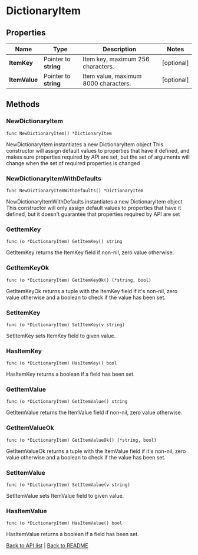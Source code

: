 # DictionaryItem

## Properties

Name | Type | Description | Notes
------------ | ------------- | ------------- | -------------
**ItemKey** | Pointer to **string** | Item key, maximum 256 characters. | [optional] 
**ItemValue** | Pointer to **string** | Item value, maximum 8000 characters. | [optional] 

## Methods

### NewDictionaryItem

`func NewDictionaryItem() *DictionaryItem`

NewDictionaryItem instantiates a new DictionaryItem object
This constructor will assign default values to properties that have it defined,
and makes sure properties required by API are set, but the set of arguments
will change when the set of required properties is changed

### NewDictionaryItemWithDefaults

`func NewDictionaryItemWithDefaults() *DictionaryItem`

NewDictionaryItemWithDefaults instantiates a new DictionaryItem object
This constructor will only assign default values to properties that have it defined,
but it doesn't guarantee that properties required by API are set

### GetItemKey

`func (o *DictionaryItem) GetItemKey() string`

GetItemKey returns the ItemKey field if non-nil, zero value otherwise.

### GetItemKeyOk

`func (o *DictionaryItem) GetItemKeyOk() (*string, bool)`

GetItemKeyOk returns a tuple with the ItemKey field if it's non-nil, zero value otherwise
and a boolean to check if the value has been set.

### SetItemKey

`func (o *DictionaryItem) SetItemKey(v string)`

SetItemKey sets ItemKey field to given value.

### HasItemKey

`func (o *DictionaryItem) HasItemKey() bool`

HasItemKey returns a boolean if a field has been set.

### GetItemValue

`func (o *DictionaryItem) GetItemValue() string`

GetItemValue returns the ItemValue field if non-nil, zero value otherwise.

### GetItemValueOk

`func (o *DictionaryItem) GetItemValueOk() (*string, bool)`

GetItemValueOk returns a tuple with the ItemValue field if it's non-nil, zero value otherwise
and a boolean to check if the value has been set.

### SetItemValue

`func (o *DictionaryItem) SetItemValue(v string)`

SetItemValue sets ItemValue field to given value.

### HasItemValue

`func (o *DictionaryItem) HasItemValue() bool`

HasItemValue returns a boolean if a field has been set.


[Back to API list](../README.md#documentation-for-api-endpoints) | [Back to README](../README.md)
